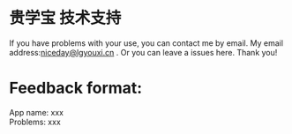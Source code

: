 # 贵学宝 技术支持
If you have problems with your use, you can contact me by email. My email address:niceday@lgyouxi.cn . Or you can leave a issues here. Thank you!

# Feedback format:
 App name: xxx  
 Problems: xxx
